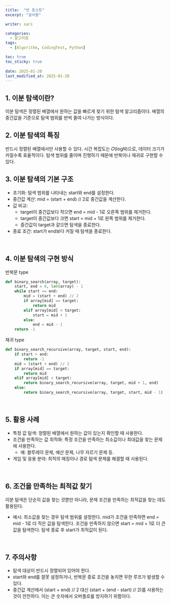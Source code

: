 ```yaml
---
title:  "빈 포스트"
excerpt: "공사중"

writer: sari

categories:
  - 알고리즘
tags:
  - [Algorithm, CodingTest, Python]

toc: true
toc_sticky: true
 
date: 2025-01-20
last_modified_at: 2025-01-20
---
```


## 1. 이분 탐색이란?
이분 탐색은 정렬된 배열에서 원하는 값을 빠르게 찾기 위한 탐색 알고리즘이다.
배열의 중간값을 기준으로 탐색 범위를 반씩 줄여 나가는 방식이다.
<BR>

## 2. 이분 탐색의 특징
반드시 정렬된 배열에서만 사용할 수 있다.
시간 복잡도는 𝑂(log𝑁)으로, 데이터 크기가 커질수록 효율적이다.
탐색 범위를 줄이며 진행하기 때문에 반복이나 재귀로 구현할 수 있다.
<BR>

## 3. 이분 탐색의 기본 구조
- 초기화: 탐색 범위를 나타내는 start와 end를 설정한다.
- 중간값 계산: mid = (start + end) // 2로 중간값을 계산한다.
- 값 비교:
    - target이 중간값보다 작으면 end = mid - 1로 오른쪽 범위를 제거한다.
    - target이 중간값보다 크면 start = mid + 1로 왼쪽 범위를 제거한다.
    - 중간값이 target과 같으면 탐색을 종료한다.
- 종료 조건: start가 end보다 커질 때 탐색을 종료한다.
<BR>

## 4. 이분 탐색의 구현 방식
반복문 type
```python
def binary_search(array, target):
    start, end = 0, len(array) - 1
    while start <= end:
        mid = (start + end) // 2
        if array[mid] == target:
            return mid
        elif array[mid] < target:
            start = mid + 1
        else:
            end = mid - 1
    return -1
```
재귀 type
```python
def binary_search_recursive(array, target, start, end):
    if start > end:
        return -1
    mid = (start + end) // 2
    if array[mid] == target:
        return mid
    elif array[mid] < target:
        return binary_search_recursive(array, target, mid + 1, end)
    else:
        return binary_search_recursive(array, target, start, mid - 1)
```
<BR>

## 5. 활용 사례
- 특정 값 탐색: 정렬된 배열에서 원하는 값이 있는지 확인할 때 사용한다.
- 조건을 만족하는 값 최적화: 특정 조건을 만족하는 최소값이나 최대값을 찾는 문제에 사용한다.
    - 예: 블루레이 문제, 예산 문제, 나무 자르기 문제 등.
- 게임 및 응용 분야: 최적의 매칭이나 경로 탐색 문제를 해결할 때 사용된다.
<BR>

## 6. 조건을 만족하는 최적값 찾기
이분 탐색은 단순히 값을 찾는 것뿐만 아니라, 문제 조건을 만족하는 최적값을 찾는 데도 활용된다.
- 예시: 최소값을 찾는 경우
    탐색 범위를 설정한다.
    mid가 조건을 만족하면 end = mid - 1로 더 작은 값을 탐색한다.
    조건을 만족하지 않으면 start = mid + 1로 더 큰 값을 탐색한다.
    탐색 종료 후 start가 최적값이 된다.
<BR>

## 7. 주의사항
- 탐색 대상이 반드시 정렬되어 있어야 한다.
- start와 end를 잘못 설정하거나, 반복문 종료 조건을 놓치면 무한 루프가 발생할 수 있다.
- 중간값 계산에서 (start + end) // 2 대신 (start + (end - start) // 2)를 사용하는 것이 안전하다.
이는 큰 숫자에서 오버플로를 방지하기 위함이다.